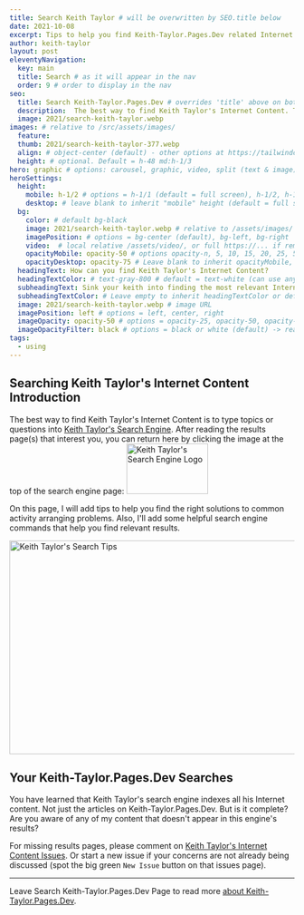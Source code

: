 ```yaml
---
title: Search Keith Taylor # will be overwritten by SEO.title below
date: 2021-10-08
excerpt: Tips to help you find Keith-Taylor.Pages.Dev related Internet content.
author: keith-taylor
layout: post
eleventyNavigation:
  key: main
  title: Search # as it will appear in the nav
  order: 9 # order to display in the nav
seo:
  title: Search Keith-Taylor.Pages.Dev # overrides 'title' above on both Page and META
  description:  The best way to find Keith Taylor's Internet Content. Tips to help you learn how to search for the most meaningful information.
  image: 2021/search-keith-taylor.webp
images: # relative to /src/assets/images/
  feature:
  thumb: 2021/search-keith-taylor-377.webp
  align: # object-center (default) - other options at https://tailwindcss.com/docs/object-position
  height: # optional. Default = h-48 md:h-1/3
hero: graphic # options: carousel, graphic, video, split (text & image)
heroSettings:
  height:
    mobile: h-1/2 # options = h-1/1 (default = full screen), h-1/2, h-1/3, h-3/4, h-9/10, h-48 (12rem, 192px), h-56 (14rem, 224px), h-64 (16rem, 256px)
    desktop: # leave blank to inherit "mobile" height (default = full screen)
  bg:
    color: # default bg-black
    image: 2021/search-keith-taylor.webp # relative to /assets/images/
    imagePosition: # options = bg-center (default), bg-left, bg-right
    video:  # local relative /assets/video/, or full https://... if remote?
    opacityMobile: opacity-50 # options opacity-n, 5, 10, 15, 20, 25, 50, 75, 100 (default)
    opacityDesktop: opacity-75 # Leave blank to inherit opacityMobile, use same options as opacityMobile
  headingText: How can you find Keith Taylor's Internet Content?
  headingTextColor: # text-gray-800 # default = text-white (can use any TailwindCSS text-[color]-[xxx])
  subheadingText: Sink your keith into finding the most relevant Internet Content from Keith Taylor.
  subheadingTextColor: # Leave empty to inherit headingTextColor or default (text-white) or use any text-[color]-[xxx]
  image: 2021/search-keith-taylor.webp # image URL
  imagePosition: left # options = left, center, right
  imageOpacity: opacity-50 # options = opacity-25, opacity-50, opacity-75, opacity-100 (default)
  imageOpacityFilter: black # options = black or white (default) -> really depends on your background image
tags:
  - using
---
```

<h2 id="intro">Searching Keith Taylor's Internet Content Introduction</h2>

The best way to find Keith Taylor's Internet Content is to type topics or questions into <a href="https://cse.google.com/cse?cx=e7158312c712ab2c3">Keith Taylor's Search Engine</a>. After reading the results page(s) that interest you, you can return here by clicking the image at the top of the search engine page:
<img src="/assets/images/2021/click-for-keith-taylor-search-tips.png" alt="Keith Taylor's Search Engine Logo" width="144" height="89">

On this page, I will add tips to help you find the right solutions to common activity arranging problems. Also, I'll add some helpful search engine commands that help you find relevant results.

<img src="/assets/images/2021/search-keith-taylor.webp" alt="Keith Taylor's Search Tips" width="610" height="377">

<h2 id="next">Your Keith-Taylor.Pages.Dev Searches</h2>
You have learned that Keith Taylor's search engine indexes all his Internet content. Not just the articles on Keith-Taylor.Pages.Dev. But is it complete? Are you aware of any of my content that doesn't appear in this engine's results?

For missing results pages, please comment on <a href="https://github.com/kct2020/keith-taylor-11ta/issues">Keith Taylor's Internet Content Issues</a>. Or start a new issue if your concerns are not already being discussed (spot the big green `New Issue` button on that issues page). 

<hr />

Leave Search Keith-Taylor.Pages.Dev Page to read more <a href="/about-keith-taylor">about Keith-Taylor.Pages.Dev</a>.
